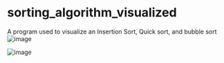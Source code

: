# sorting_algorithm_visualized

A program used to visualize an Insertion Sort, Quick sort, and bubble sort
![image](https://github.com/wba6/sorting_algorithm_visualized/assets/76547127/e485c724-1b75-4815-bd5e-180e6ed7e7ba)

![image](https://github.com/wba6/sorting_algorithm_visualized/assets/76547127/d2fa5393-a839-442e-ae8f-bbb5146ceae4)


